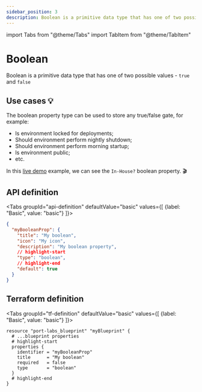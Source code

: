 ```yaml
---
sidebar_position: 3
description: Boolean is a primitive data type that has one of two possible values - true and false
---
```


import Tabs from "@theme/Tabs"
import TabItem from "@theme/TabItem"

# Boolean

Boolean is a primitive data type that has one of two possible values - `true` and `false`

## Use cases 💡

The boolean property type can be used to store any true/false gate, for example:

- Is environment locked for deployments;
- Should environment perform nightly shutdown;
- Should environment perform morning startup;
- Is environment public;
- etc.

In this [live demo](https://demo.getport.io/packages) example, we can see the `In-House?` boolean property. 🎬

## API definition

<Tabs groupId="api-definition" defaultValue="basic" values={[
{label: "Basic", value: "basic"}
]}>

<TabItem value="basic">

```json showLineNumbers
{
  "myBooleanProp": {
    "title": "My boolean",
    "icon": "My icon",
    "description": "My boolean property",
    // highlight-start
    "type": "boolean",
    // highlight-end
    "default": true
  }
}
```

</TabItem>
</Tabs>

## Terraform definition

<Tabs groupId="tf-definition" defaultValue="basic" values={[
{label: "Basic", value: "basic"}
]}>

<TabItem value="basic">

```hcl showLineNumbers
resource "port-labs_blueprint" "myBlueprint" {
  # ...blueprint properties
  # highlight-start
  properties {
    identifier = "myBooleanProp"
    title      = "My boolean"
    required   = false
    type       = "boolean"
  }
  # highlight-end
}
```

</TabItem>
</Tabs>
